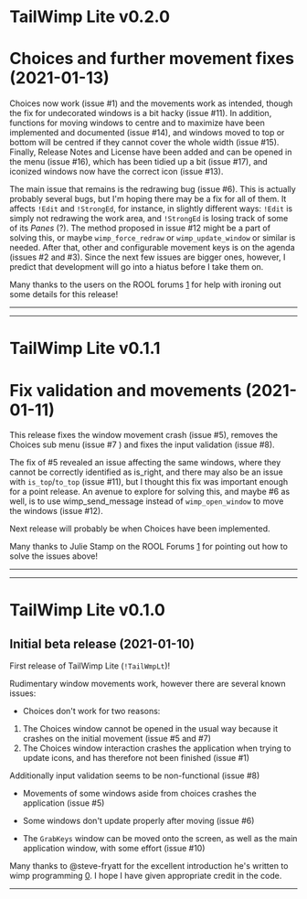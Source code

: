 # TailWimp Lite v0.2.0
# Choices and further movement fixes (2021-01-13)

Choices now work (issue #1) and the movements work as intended, though the
fix for undecorated windows is a bit hacky (issue #11). In addition,
functions for moving windows to centre and to maximize have been implemented
and documented (issue #14), and windows moved to top or bottom will be
centred if they cannot cover the whole width (issue #15). Finally, Release
Notes and License have been added and can be opened in the menu (issue #16),
which has been tidied up a bit (issue #17), and iconized windows now have the
correct icon (issue #13).

The main issue that remains is the redrawing bug (issue #6). This is actually
probably several bugs, but I'm hoping there may be a fix for all of them. It
affects `!Edit` and `!StrongEd`, for instance, in slightly different ways:
`!Edit` is simply not redrawing the work area, and `!StrongEd` is losing
track of some of its _Panes_ (?). The method proposed in issue #12 might be a
part of solving this, or maybe `wimp_force_redraw` or `wimp_update_window` or
similar is needed. After that, other and configurable movement keys is on the
agenda (issues #2 and #3). Since the next few issues are bigger ones,
however, I predict that development will go into a hiatus before I take them
on.

Many thanks to the users on the ROOL forums [1] for help with ironing out some
details for this release!

---
[1]: https://www.riscosopen.org/forum


----------------------
# TailWimp Lite v0.1.1
# Fix validation and movements (2021-01-11)

This release fixes the window movement crash (issue #5), removes the Choices
sub menu (issue #7 ) and fixes the input validation (issue #8).

The fix of #5 revealed an issue affecting the same windows, where they cannot
be correctly identified as is_right, and there may also be an issue with
`is_top`/`to_top` (issue #11), but I thought this fix was important enough
for a point release. An avenue to explore for solving this, and maybe #6 as
well, is to use wimp_send_message instead of `wimp_open_window` to move the
windows (issue #12).

Next release will probably be when Choices have been implemented.

Many thanks to Julie Stamp on the ROOL Forums [1] for pointing out how to
solve the issues above!

---
[1]: https://www.riscosopen.org/forum


----------------------
# TailWimp Lite v0.1.0
## Initial beta release (2021-01-10)

First release of TailWimp Lite (`!TailWmpLt`)!

Rudimentary window movements work, however there are several known issues:

- Choices don't work for two reasons:
1. The Choices window cannot be opened in the usual way because it crashes on the initial movement (issue #5 and #7)
2. The Choices window interaction crashes the application when trying to update icons, and has therefore not been finished (issue #1)

Additionally input validation seems to be non-functional (issue #8)

- Movements of some windows aside from choices crashes the application (issue #5)

- Some windows don't update properly after moving (issue #6)

- The `GrabKeys` window can be moved onto the screen, as well as the main application window, with some effort (issue #10)

Many thanks to @steve-fryatt for the excellent introduction he's written to wimp programming [0]. I hope I have given appropriate credit in the code.

---
[0]: http://www.stevefryatt.org.uk/risc-os/wimp-prog
